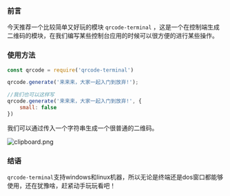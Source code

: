 ### 前言

今天推荐一个比较简单又好玩的模块 ```qrcode-terminal``` ，这是一个在控制端生成二维码的模块，在我们编写某些控制台应用的时候可以很方便的进行某些操作。

### 使用方法

```js
const qrcode = require('qrcode-terminal')

qrcode.generate('来来来，大家一起入门到放弃!');

//我们也可以这样写
qrcode.generate('来来来，大家一起入门到放弃!', {
    small: false
})

```



我们可以通过传入一个字符串生成一个很普通的二维码。

![clipboard.png](/img/bVZpnc)

### 结语

```qrcode-terminal```支持windows和linux机器，所以无论是终端还是dos窗口都能够使用，还在犹豫啥，赶紧动手玩玩看吧！

